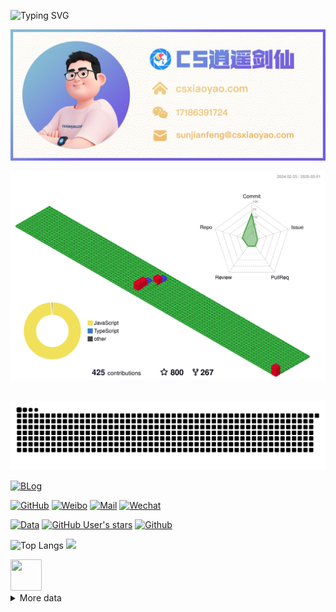 ![Typing SVG](https://readme-typing-svg.demolab.com?font=Fira+Code&size=30&duration=2000&pause=1000&color=F79232&background=1942FF00&multiline=true&width=435&lines=%E4%BD%A0%E5%A5%BD%EF%BC%8C%E6%88%91%E6%98%AFCS%E9%80%8D%E9%81%A5%E5%89%91%E4%BB%99%F0%9F%91%8B)
‍
<!-- sign -->
![](https://raw.githubusercontent.com/csxiaoyaojianxian/ImageHosting/master/img/sign.jpg)

<!-- github data -->
![](./profile-3d-contrib/profile-gitblock.svg)

<!-- just for beauty -->
<div>&nbsp;</div>

<!-- Snake Code Contribution Map -->
<picture>
  <source media="(prefers-color-scheme: dark)" srcset="https://raw.githubusercontent.com/csxiaoyaojianxian/csxiaoyaojianxian/output/github-contribution-grid-snake-dark.svg">
  <source media="(prefers-color-scheme: light)" srcset="https://raw.githubusercontent.com/csxiaoyaojianxian/csxiaoyaojianxian/output/github-contribution-grid-snake.svg">
  <img alt="github contribution grid snake animation" src="https://raw.githubusercontent.com/csxiaoyaojianxian/csxiaoyaojianxian/output/github-contribution-grid-snake.svg">
</picture>

[![BLog](https://img.shields.io/badge/csxiaoyao.com-Blog-8c36db)](https://csxiaoyao.com)

[![GitHub](https://img.shields.io/badge/dynamic/json?logo=github&label=GitHub&labelColor=2C2E43&color=2C2E43&query=%24.count&url=https%3A%2F%2Fapi.swo.moe%2Fstats%2Fgithub%2Fcsxiaoyaojianxian)](https://github.com/csxiaoyaojianxian)
[![Weibo](https://img.shields.io/badge/dynamic/json?logo=sina-weibo&label=Weibo&labelColor=2C2E43&color=2C2E43&query=%24.count&url=https%3A%2F%2Fapi.swo.moe%2Fstats%2Fweibo%2F2326436672)](https://weibo.com/u/2326436672)
[![Mail](https://img.shields.io/badge/-sunjianfeng@csxiaoyao.com-gray?style=flat-square&logo=gmail&logoColor=red&link=)](mailto:sunjianfeng@csxiaoyao.com)
[![Wechat](https://img.shields.io/badge/-17186391724-07c160?style=flat-square&logo=Wechat&logoColor=white&link=https://www.csxiaoyao.com/)](https://csxiaoyao.com)


[![Data](https://komarev.com/ghpvc/?username=csxiaoyaojianxian&label=Views&color=orange&style=flat)](https://github.com/csxiaoyaojianxian)
[![GitHub User's stars](https://img.shields.io/github/stars/csxiaoyaojianxian?style=social)](https://github.com/csxiaoyaojianxian)
[![Github](https://img.shields.io/github/followers/csxiaoyaojianxian?label=Follow&style=social)](https://github.com/csxiaoyaojianxian)

<!-- <img src="https://img.shields.io/badge/-HTML5-E34F26?style=flat-square&logo=html5&logoColor=white" /> 
<img src="https://img.shields.io/badge/-CSS3-1572B6?style=flat-square&logo=css3" /> 
<img src="https://img.shields.io/badge/-JavaScript-oringe?style=flat-square&logo=javascript" /> -->

![Top Langs](https://github-readme-stats.vercel.app/api/top-langs/?username=csxiaoyaojianxian)
![](https://github-readme-stats.vercel.app/api?username=csxiaoyaojianxian)

<img width="50" height="50" src="https://wx1.sinaimg.cn/bmiddle/8aaa9b40gy1frfkon6z63g208c08cqeb.gif">

<details>
<summary>More data</summary>

<img src="https://github-readme-activity-graph.vercel.app/graph?username=csxiaoyaojianxian&theme=github-light">

</details>
